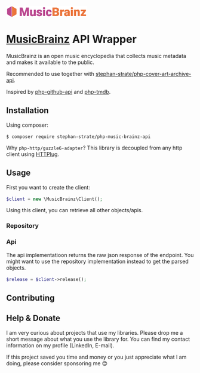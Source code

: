 ![MusicBrainz](https://raw.githubusercontent.com/metabrainz/metabrainz-logos/master/logos/MusicBrainz/PNG/MusicBrainz_logo_mini.png)

# [MusicBrainz](https://musicbrainz.org/) API Wrapper

MusicBrainz is an open music encyclopedia that collects music metadata and makes it available to the public.

Recommended to use together with [stephan-strate/php-cover-art-archive-api](https://github.com/stephan-strate/php-cover-art-archive-api).

Inspired by [php-github-api](https://github.com/KnpLabs/php-github-api) and [php-tmdb](https://github.com/php-tmdb/api).

## Installation

Using composer:
```
$ composer require stephan-strate/php-music-brainz-api
```

Why `php-http/guzzle6-adapter`? This library is decoupled from any http client using [HTTPlug](http://httplug.io/).

## Usage

First you want to create the client:
```php
$client = new \MusicBrainz\Client();
```

Using this client, you can retrieve all other objects/apis.

### Repository

### Api

The api implementatioon returns the raw json response of the endpoint. You might want to use the repository implementation instead to get the parsed objects.

```php
$release = $client->release();
```

## Contributing

## Help & Donate

I am very curious about projects that use my libraries. Please drop me a short message about what you use the library for. You can find my contact information on my profile (LinkedIn, E-mail).

If this project saved you time and money or you just appreciate what I am doing, please consider sponsoring me 😊
